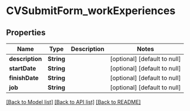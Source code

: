 # CVSubmitForm_workExperiences
## Properties

Name | Type | Description | Notes
------------ | ------------- | ------------- | -------------
**description** | **String** |  | [optional] [default to null]
**startDate** | **String** |  | [optional] [default to null]
**finishDate** | **String** |  | [optional] [default to null]
**job** | **String** |  | [optional] [default to null]

[[Back to Model list]](../README.md#documentation-for-models) [[Back to API list]](../README.md#documentation-for-api-endpoints) [[Back to README]](../README.md)

